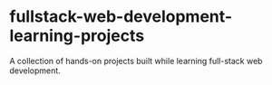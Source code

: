 # fullstack-web-development-learning-projects
A collection of hands-on projects built while learning full-stack web development.
